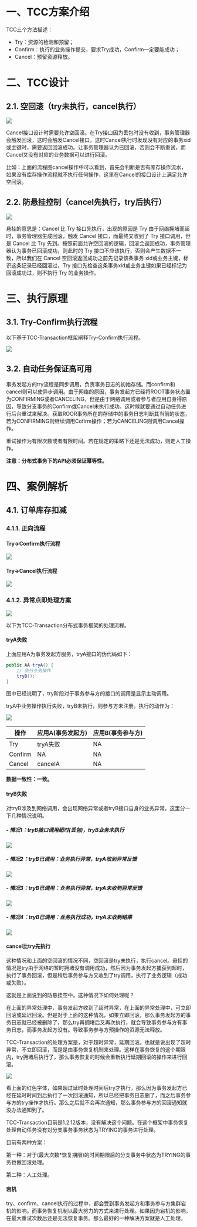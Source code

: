 # 一、TCC方案介绍

TCC三个方法描述：

- Try：资源的检测和预留；
- Confirm：执行的业务操作提交，要求Try成功，Confirm一定要能成功；
- Cancel：预留资源释放。

# 二、TCC设计

## 2.1. 空回滚（try未执行，cancel执行）

![](../../images/TCC-空回滚.jpeg)

Cancel接口设计时需要允许空回滚。在Try接口因为丢包时没有收到，事务管理器会触发回滚，这时会触发Cancel接口，这时Cancel执行时发现没有对应的事务xid或主键时，需要返回回滚成功。让事务管理器认为已回滚，否则会不断重试，而Cancel又没有对应的业务数据可以进行回滚。

比如：上面的流程图cancel操作中可以看到，首先会判断是否有库存操作流水，如果没有库存操作流程就不执行任何操作，这里在Cancel的接口设计上满足允许空回滚。

## 2.2. 防悬挂控制（cancel先执行，try后执行）

![](../../images/TCC-防悬挂.jpeg)

悬挂的意思是：Cancel 比 Try 接口先执行，出现的原因是 Try 由于网络拥堵而超时，事务管理器生成回滚，触发 Cancel 接口，而最终又收到了 Try 接口调用，但是 Cancel 比 Try 先到。按照前面允许空回滚的逻辑，回滚会返回成功，事务管理器认为事务已回滚成功，则此时的 Try 接口不应该执行，否则会产生数据不一致，所以我们在 Cancel 空回滚返回成功之前先记录该条事务 xid或业务主键，标识这条记录已经回滚过，Try 接口先检查这条事务xid或业务主键如果已经标记为回滚成功过，则不执行 Try 的业务操作。

# 三、执行原理

##  3.1. Try-Confirm执行流程

以下基于TCC-Transaction框架阐释Try-Confirm执行流程。

![](../../images/TCC执行流程之Try-Confirm.png)

## 3.2. 自动任务保证高可用

事务发起方的try流程是同步调用，负责事务日志的初始存储。而confirm和cancel则可以使异步调用。由于网络的原因，事务发起方已经将ROOT事务状态置为CONFIRMING或者CANCELING，但是由于网络调用或者参与者应用自身得原因，导致分支事务的Confirm或Cancel未执行成功。这时候就要通过自动任务进行后台重试来解决。获取ROOR事务所在的存储中的事务日志判断其当前的状态，若为CONFIRMING则继续调用Cofirm操作；若为CANCELING则调用Cancel操作。

重试操作为有限次数或者有限时间。若在规定的策略下还是无法成功，则走人工操作。

**注意：分布式事务下的API必须保证幂等性。**

# 四、案例解析

## 4.1. 订单库存扣减

### 4.1.1. 正向流程

####  Try->Confirm执行流程

![](../../images/库存扣减-正向流程-Try_Confirm.png)

#### Try->Cancel执行流程

![](../../images/库存扣减-正向流程-Try_Cancel.png)

### 4.1.2. 异常点即处理方案

![](../../images/库存扣减-异常点及处理方案.png)



以下为TCC-Transaction分布式事务框架的处理流程。

#### tryA失败

上面应用A为事务发起方服务，tryA接口的伪代码如下：

~~~java
public AA tryA() {
    // 执行业务操作
    tryB();
}
~~~

图中已经说明了，try阶段对于事务参与方的接口的调用是显示主动调用。

tryA中业务操作执行失败，tryB未执行，则参与方未注册。执行的动作为：

![](../../images/库存扣减-TryA失败.png)

| 操作    | 应用A(事务发起方) | 应用B(事务参与方) |
| ------- | ----------------- | ----------------- |
| Try     | tryA失败          | NA                |
| Confirm | NA                | NA                |
| Cancel  | cancelA           | NA                |

**数据一致性：一致。**

#### tryB失败

对tryB涉及到网络调用，会出现网络异常或者tryB接口自身的业务异常。这里分一下几种情况说明。

##### **- 情况1：tryB接口调用超时(丢包)，tryB业务未执行**

![](../../images/库存扣减-TryB失败-情况1.png)

##### - 情况2：**tryB已调用：业务执行异常，tryA收到异常反馈**

![](../../images/库存扣减-TryB失败-情况2.png)

##### - 情况3：**tryB已调用：业务执行异常，tryA未收到异常反馈**

![](../../images/库存扣减-TryB失败-情况3.png)

##### - 情况4：**tryB已调用：业务执行成功，tryA未收到结果**

![](../../images/库存扣减-TryB失败-情况4.png)

#### cancel比try先执行

这种情况和上面的空回滚的情况不同，空回滚是try未执行，执行cancel。悬挂的情况是try由于网络的暂时拥堵没有调用成功，然后因为事务发起方捕获到超时，执行了事务回滚，但是稍后事务参与方又收到了try调用，执行了业务逻辑（成功或失败）。

这就是上面说到的防悬挂空中。这种情况下如何处理呢？

在上面的异常处理中，事务发起方收到了超时异常，在上面的异常处理中，可立即回滚或延迟回滚。但是对于上面的这种情况，如果立即回滚，那么事务发起方的事务日志就已经被删除了，那么try再拥堵后又再次执行，就会导致事务参与方有事务日志，而事务发起方没有。导致事务参与方预操作的资源无法释放。

TCC-Transaction的处理方案是，对于超时异常，延期回滚。也就是说出现了超时异常，不立即回滚，而是是由事务恢复机制来处理。这样在事务恢复的这个期限内，try拥堵后执行了，那么事务恢复的时候会重新执行延期回滚的操作来进行回滚。

![](../../images/库存扣减-悬挂.png)

看上面的红色字体，如果超过延时处理时间后try才执行，那么因为事务发起方已经在延时时间到后执行了一次回滚通知，所以已经把事务日志删了，而之后事务参与方的try操作才执行。那么之后就不会再次通知，那么事务参与方的回滚通知就没办法通知到了。

TCC-Transaction目前是1.2.12版本，没有解决这个问题。在这个框架中事务恢复处理自动任务没有对分支事务事务状态为TRYING的事务进行处理。

目前有两种方案：

第一种：对于(最大次数*恢复期限)的时间期限后的分支事务中状态为TRYING的事务也做回滚处理。

第二种：人工处理。

#### 宕机

try、confirm、cancel执行的过程中，都会受到事务发起方和事务参与方集群宕机的影响。而事务恢复机制以最大努力的方式来进行处理。如果因为宕机的影响，在最大重试次数后还是无法恢复事务。那么最好的一种解决方案就是人工处理。